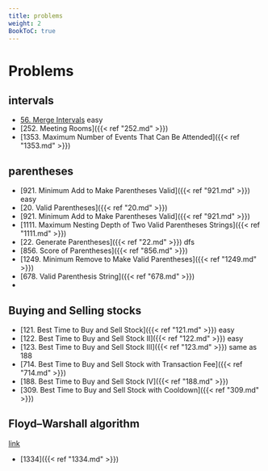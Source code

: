 ```yaml
---
title: problems
weight: 2
BookToC: true
---
```

# Problems

## intervals
- [56. Merge Intervals](56) easy
- [252. Meeting Rooms]({{< ref "252.md" >}}) 
- [1353. Maximum Number of Events That Can Be Attended]({{< ref "1353.md" >}})
## parentheses

- [921. Minimum Add to Make Parentheses Valid]({{< ref "921.md" >}}) easy
- [20. Valid Parentheses]({{< ref "20.md" >}})
- [921. Minimum Add to Make Parentheses Valid]({{< ref "921.md" >}})
- [1111. Maximum Nesting Depth of Two Valid Parentheses Strings]({{< ref "1111.md" >}})
- [22. Generate Parentheses]({{< ref "22.md" >}}) dfs
- [856. Score of Parentheses]({{< ref "856.md" >}})
- [1249. Minimum Remove to Make Valid Parentheses]({{< ref "1249.md" >}})
- [678. Valid Parenthesis String]({{< ref "678.md" >}})
- 
## Buying and Selling stocks

- [121. Best Time to Buy and Sell Stock]({{< ref "121.md" >}}) easy
- [122. Best Time to Buy and Sell Stock II]({{< ref "122.md" >}}) easy
- [123. Best Time to Buy and Sell Stock III]({{< ref "123.md" >}}) same as 188
- [714. Best Time to Buy and Sell Stock with Transaction Fee]({{< ref "714.md" >}})
- [188. Best Time to Buy and Sell Stock IV]({{< ref "188.md" >}})
- [309. Best Time to Buy and Sell Stock with Cooldown]({{< ref "309.md" >}})

## Floyd–Warshall algorithm
[link](https://en.wikipedia.org/wiki/Floyd%E2%80%93Warshall_algorithm)
- [1334]({{< ref "1334.md" >}})
